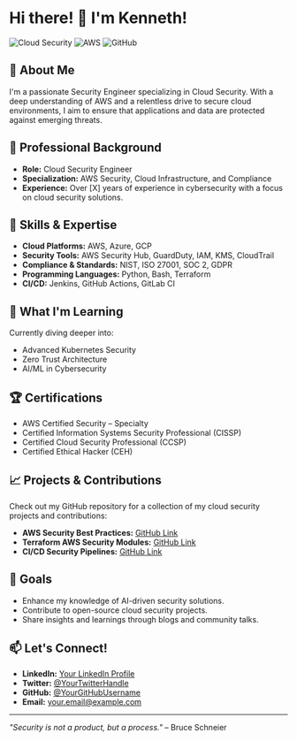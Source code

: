 # Hi there! 👋 I'm Kenneth!

![Cloud Security](https://img.shields.io/badge/Cloud_Security-Expert-blue)
![AWS](https://img.shields.io/badge/AWS-Certified-orange)
![GitHub](https://img.shields.io/badge/GitHub-Projects-181717?logo=github)

## 🚀 About Me

I'm a passionate Security Engineer specializing in Cloud Security. With a deep understanding of AWS and a relentless drive to secure cloud environments, I aim to ensure that applications and data are protected against emerging threats.

## 💼 Professional Background

- **Role:** Cloud Security Engineer
- **Specialization:** AWS Security, Cloud Infrastructure, and Compliance
- **Experience:** Over [X] years of experience in cybersecurity with a focus on cloud security solutions.

## 🔧 Skills & Expertise

- **Cloud Platforms:** AWS, Azure, GCP
- **Security Tools:** AWS Security Hub, GuardDuty, IAM, KMS, CloudTrail
- **Compliance & Standards:** NIST, ISO 27001, SOC 2, GDPR
- **Programming Languages:** Python, Bash, Terraform
- **CI/CD:** Jenkins, GitHub Actions, GitLab CI

## 🌱 What I'm Learning

Currently diving deeper into:

- Advanced Kubernetes Security
- Zero Trust Architecture
- AI/ML in Cybersecurity

## 🏆 Certifications

- AWS Certified Security – Specialty
- Certified Information Systems Security Professional (CISSP)
- Certified Cloud Security Professional (CCSP)
- Certified Ethical Hacker (CEH)

## 📈 Projects & Contributions

Check out my GitHub repository for a collection of my cloud security projects and contributions:

- **AWS Security Best Practices:** [GitHub Link](https://github.com/username/aws-security-best-practices)
- **Terraform AWS Security Modules:** [GitHub Link](https://github.com/username/terraform-aws-security-modules)
- **CI/CD Security Pipelines:** [GitHub Link](https://github.com/username/ci-cd-security-pipelines)

## 🎯 Goals

- Enhance my knowledge of AI-driven security solutions.
- Contribute to open-source cloud security projects.
- Share insights and learnings through blogs and community talks.

## 📫 Let's Connect!

- **LinkedIn:** [Your LinkedIn Profile](https://linkedin.com/in/yourprofile)
- **Twitter:** [@YourTwitterHandle](https://twitter.com/yourhandle)
- **GitHub:** [@YourGitHubUsername](https://github.com/yourusername)
- **Email:** [your.email@example.com](mailto:your.email@example.com)

---

*"Security is not a product, but a process."* – Bruce Schneier
